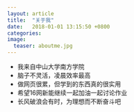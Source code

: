 ```yaml
---
layout: article
title:  "关于我"
date:   2018-01-01 13:15:50 +0800
categories:
image:
  teaser: aboutme.jpg
---
```

- 我来自中山大学南方学院
- 脑子不灵活，凌晨效率最高
- 做网页很累，但学到的东西真的很实用
- 希望16网新能继续一起加油一起讨论作业
- 长风破浪会有时，为理想而不断奋斗吧
